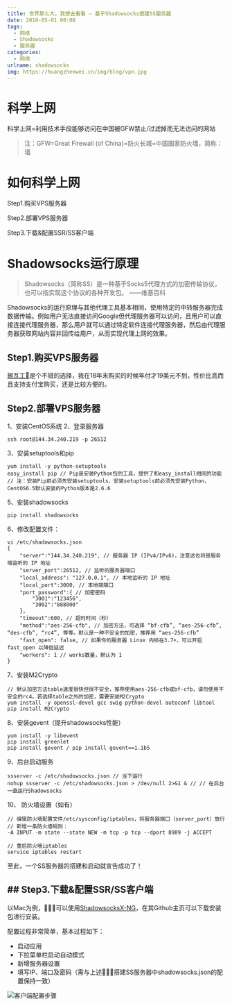 ```yaml
---
title: 世界那么大，我想去看看 — 基于Shadowsocks搭建SS服务器
date: 2018-05-01 00:08
tags:
  - 网络
  - Shadowsocks
  - 服务器
categories:
  - 网络
urlname: shadowsocks
img: https://huangzhenwei.cn/img/blog/vpn.jpg
---
```


# 科学上网
科学上网=利用技术手段能够访问在中国被GFW禁止/过滤掉而无法访问的网站
> 注：GFW=Great Firewall (of China)=防火长城=中国国家防火墙，简称：墙

# 如何科学上网

Step1.购买VPS服务器

Step2.部署VPS服务器

Step3.下载&配置SSR/SS客户端

# Shadowsocks运行原理
> Shadowsocks（简称SS）是一种基于Socks5代理方式的加密传输协议，也可以指实现这个协议的各种开发包。 ——维基百科

Shadowsocks的运行原理与其他代理工具基本相同，使用特定的中转服务器完成数据传输。例如用户无法直接访问Google但代理服务器可以访问，且用户可以直接连接代理服务器，那么用户就可以通过特定软件连接代理服务器，然后由代理服务器获取网站内容并回传给用户，从而实现代理上网的效果。

## Step1.购买VPS服务器

[搬瓦工](https://bwh88.net)是个不错的选择，我在18年末购买的时候年付才19美元不到，性价比高而且支持支付宝购买，还是比较方便的。

## Step2.部署VPS服务器

1、安装CentOS系统
2、登录服务器 
```
ssh root@144.34.240.219 -p 26512
```
3、安装setuptools和pip
```
yum install -y python-setuptools
easy_install pip // Pip是安装Python包的工具，提供了和easy_install相同的功能
// 注：安装Pip前必须先安装setuptools，安装setuptools前必须先安装Python，CentOS6.5默认安装的Python版本是2.6.6
```

5、安装shadowsocks
```
pip install shadowsocks
```
6、修改配置文件：
```
vi /etc/shadowsocks.json
{
    "server":"144.34.240.219", // 服务器 IP (IPv4/IPv6)，注意这也将是服务端监听的 IP 地址
    "server_port":26512, // 监听的服务器端口
    "local_address": "127.0.0.1", // 本地监听的 IP 地址
    "local_port":3000, // 本地端端口
    "port_password":{ // 加密密码
        "3001":"123456",
        "3002":"888000"
    },
    "timeout":600, // 超时时间（秒）
    "method":"aes-256-cfb", // 加密方法，可选择 “bf-cfb”, “aes-256-cfb”, “des-cfb”, “rc4”, 等等。默认是一种不安全的加密，推荐用 “aes-256-cfb”
    "fast_open": false, // 如果你的服务器 Linux 内核在3.7+，可以开启 fast_open 以降低延迟
    "workers": 1 // works数量，默认为 1
}
```
7、安装M2Crypto 
```
// 默认加密方法table速度很快但很不安全，推荐使用aes-256-cfb或bf-cfb，请勿使用不安全的rc4。若选择table之外的加密，需要安装M2Crypto
yum install -y openssl-devel gcc swig python-devel autoconf libtool
pip install M2Crypto
```
8、安装gevent（提升shadowsocks性能）
```
yum install -y libevent
pip install greenlet
pip install gevent / pip install gevent==1.1b5
```
9、后台启动服务
```
ssserver -c /etc/shadowsocks.json // 当下运行
nohup ssserver -c /etc/shadowsocks.json > /dev/null 2>&1 & // // 在后台一直运行Shadowsocks
```
10、 防火墙设置（如有）
```
// 编辑防火墙配置文件/etc/sysconfig/iptables，将服务器端口（server_port）放行
// 新增一条防火墙规则：
-A INPUT -m state --state NEW -m tcp -p tcp --dport 8989 -j ACCEPT

// 重启防火墙iptables
service iptables restart
```

至此，一个SS服务器的搭建和启动就宣告成功了！

## ## Step3.下载&配置SSR/SS客户端

以Mac为例，可以使用[ShadowsocksX-NG](https://github.com/shadowsocksr-backup/ShadowsocksX-NG/releases)，在其Github主页可以下载安装包进行安装。

配置过程非常简单，基本过程如下：
* 启动应用
* 下拉菜单栏启动自动模式
* 新增服务器设置
* 填写IP、端口及密码（需与上述搭建SS服务器中shadowsocks.json的配置保持一致）

![客户端配置步骤](https://huangzhenwei.cn/img/blog/shadowsocks-client.png '客户端配置步骤')
